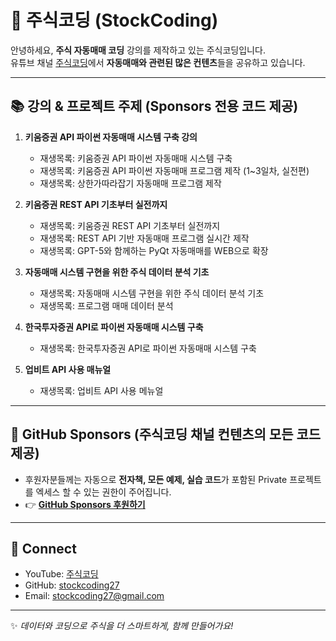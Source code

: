 # 👋 주식코딩 (StockCoding)

안녕하세요, **주식 자동매매 코딩** 강의를 제작하고 있는 주식코딩입니다.  
유튜브 채널 [주식코딩](https://www.youtube.com/@stock_coding)에서 **자동매매와 관련된 많은 컨텐츠**들을 공유하고 있습니다.

---

## 📚 강의 & 프로젝트 주제 (Sponsors 전용 코드 제공)
1. **키움증권 API 파이썬 자동매매 시스템 구축 강의**  
   - 재생목록: 키움증권 API 파이썬 자동매매 시스템 구축
   - 재생목록: 키움증권 API 파이썬 자동매매 프로그램 제작 (1~3일차, 실전편)
   - 재생목록: 상한가따라잡기 자동매매 프로그램 제작

2. **키움증권 REST API 기초부터 실전까지**
   - 재생목록: 키움증권 REST API 기초부터 실전까지
   - 재생목록: REST API 기반 자동매매 프로그램 실시간 제작  
   - 재생목록: GPT-5와 함께하는 PyQt 자동매매를 WEB으로 확장  

3. **자동매매 시스템 구현을 위한 주식 데이터 분석 기초**  
   - 재생목록: 자동매매 시스템 구현을 위한 주식 데이터 분석 기초
   - 재생목록: 프로그램 매매 데이터 분석
4. **한국투자증권 API로 파이썬 자동매매 시스템 구축**  
   - 재생목록: 한국투자증권 API로 파이썬 자동매매 시스템 구축
5. **업비트 API 사용 매뉴얼**  
   - 재생목록: 업비트 API 사용 메뉴얼

---

## 🚀 GitHub Sponsors (주식코딩 채널 컨텐츠의 모든 코드 제공)
- 후원자분들께는 자동으로 **전자책, 모든 예제, 실습 코드**가 포함된 Private 프로젝트를 엑세스 할 수 있는 권한이 주어집니다.
- 👉 [**GitHub Sponsors 후원하기**](https://github.com/sponsors/StockCodingYouTube)

---

## 🔗 Connect
- YouTube: [주식코딩](https://www.youtube.com/@stockcoding27)  
- GitHub: [stockcoding27](https://github.com/stockcoding27)  
- Email: stockcoding27@gmail.com  

---

✨ *데이터와 코딩으로 주식을 더 스마트하게, 함께 만들어가요!*
